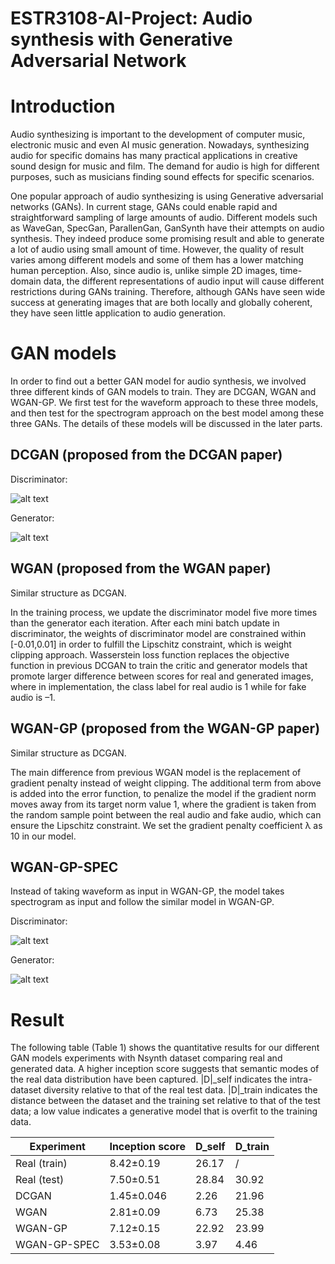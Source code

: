 # ESTR3108-AI-Project: Audio synthesis with Generative Adversarial Network

# Introduction

Audio synthesizing is important to the development of computer music, electronic music and even AI music generation. Nowadays, synthesizing audio for specific domains has many practical applications in creative sound design for music and film. The demand for audio is high for different purposes, such as musicians finding sound effects for specific scenarios.

One popular approach of audio synthesizing is using Generative adversarial networks (GANs). In current stage, GANs could enable rapid and straightforward sampling of large amounts of audio. Different models such as WaveGan, SpecGan, ParallenGan, GanSynth have their attempts on audio synthesis. They indeed produce some promising result and able to generate a lot of audio using small amount of time. However, the quality of result varies among different models and some of them has a lower matching human perception. Also, since audio is, unlike simple 2D images, time-domain data, the different representations of audio input will cause different restrictions during GANs training. Therefore, although GANs have seen wide success at generating images that are both locally and globally coherent, they have seen little application to audio generation.

# GAN models
In order to find out a better GAN model for audio synthesis, we involved three different kinds of GAN models to train. They are DCGAN, WGAN and WGAN-GP. We first test for the waveform approach to these three models, and then test for the spectrogram approach on the best model among these three GANs. The details of these models will be discussed in the later parts.

## DCGAN (proposed from the DCGAN paper)
Discriminator:

![alt text](https://github.com/div1121/ESTR3108-AI-Project/blob/main/Training%20Result/DCGAN/DCGAN-Discriminator-structure.JPG)

Generator:

![alt text](https://github.com/div1121/ESTR3108-AI-Project/blob/main/Training%20Result/DCGAN/DCGAN-Generator-structure.JPG)

## WGAN (proposed from the WGAN paper)
Similar structure as DCGAN.

In the training process, we update the discriminator model five more times than the generator each iteration. After each mini batch update in discriminator, the weights of discriminator model are constrained within [-0.01,0.01] in order to fulfill the Lipschitz constraint, which is weight clipping approach. Wasserstein loss function replaces the objective function in previous DCGAN to train the critic and generator models that promote larger difference between scores for real and generated images, where in implementation, the class label for real audio is 1 while for fake audio is –1.

## WGAN-GP (proposed from the WGAN-GP paper)
Similar structure as DCGAN.

The main difference from previous WGAN model is the replacement of gradient penalty instead of weight clipping. The additional term from above is added into the error function, to penalize the model if the gradient norm moves away from its target norm value 1, where the gradient is taken from the random sample point between the real audio and fake audio, which can ensure the Lipschitz constraint. We set the gradient penalty coefficient λ as 10 in our model.

## WGAN-GP-SPEC
Instead of taking waveform as input in WGAN-GP, the model takes spectrogram as input and follow the similar model in WGAN-GP.

Discriminator:

![alt text](https://github.com/div1121/ESTR3108-AI-Project/blob/main/Training%20Result/WGANGP-SPEC/WGANGP-SPEC-Discriminator-structure.JPG)

Generator:

![alt text](https://github.com/div1121/ESTR3108-AI-Project/blob/main/Training%20Result/WGANGP-SPEC/WGANGP-SPEC-generator-structure.JPG)

# Result

The following table (Table 1) shows the quantitative results for our different GAN models experiments with Nsynth dataset comparing real and generated data. A higher inception score suggests that semantic modes of the real data distribution have been captured. |D|_self indicates the intra-dataset diversity relative to that of the real test data. |D|_train indicates the distance between the dataset and the training set relative to that of the test data; a low value indicates a generative model that is overfit to the training data.

| Experiment    | Inception score | D_self | D_train|
| ------------- | --------------- | ------ | ------ |
| Real (train)  | 8.42±0.19       | 26.17  |    /   |
| Real (test)   | 7.50±0.51       | 28.84  | 30.92  |
| DCGAN         | 1.45±0.046      | 2.26   | 21.96  |
| WGAN          | 2.81±0.09       | 6.73   | 25.38  |
| WGAN-GP       | 7.12±0.15       | 22.92  | 23.99  |
| WGAN-GP-SPEC  | 3.53±0.08       | 3.97   | 4.46   |


